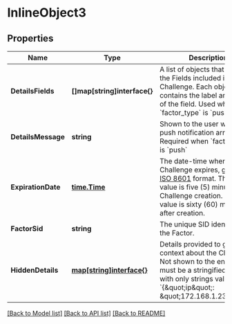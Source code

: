 # InlineObject3

## Properties

Name | Type | Description | Notes
------------ | ------------- | ------------- | -------------
**DetailsFields** | **[]map[string]interface{}** | A list of objects that describe the Fields included in the Challenge. Each object contains the label and value of the field. Used when &#x60;factor_type&#x60; is &#x60;push&#x60;. | [optional] 
**DetailsMessage** | **string** | Shown to the user when the push notification arrives. Required when &#x60;factor_type&#x60; is &#x60;push&#x60; | [optional] 
**ExpirationDate** | [**time.Time**](time.Time.md) | The date-time when this Challenge expires, given in [ISO 8601](https://en.wikipedia.org/wiki/ISO_8601) format. The default value is five (5) minutes after Challenge creation. The max value is sixty (60) minutes after creation. | [optional] 
**FactorSid** | **string** | The unique SID identifier of the Factor. | 
**HiddenDetails** | [**map[string]interface{}**](.md) | Details provided to give context about the Challenge. Not shown to the end user. It must be a stringified JSON with only strings values eg. &#x60;{\&quot;ip\&quot;: \&quot;172.168.1.234\&quot;}&#x60; | [optional] 

[[Back to Model list]](../README.md#documentation-for-models) [[Back to API list]](../README.md#documentation-for-api-endpoints) [[Back to README]](../README.md)


